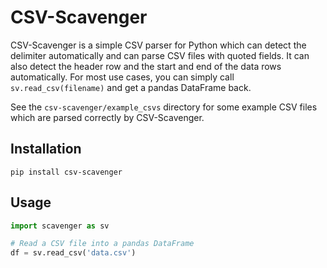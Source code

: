 # CSV-Scavenger

CSV-Scavenger is a simple CSV parser for Python which can detect the delimiter automatically and can parse CSV files with quoted fields. It can also detect the header row and the start and end of the data rows automatically. For most use cases, you can simply call ```sv.read_csv(filename)``` and get a pandas DataFrame back.

See the ```csv-scavenger/example_csvs``` directory for some example CSV files which are parsed correctly by CSV-Scavenger.

## Installation

```text
pip install csv-scavenger
```

## Usage

```python
import scavenger as sv

# Read a CSV file into a pandas DataFrame
df = sv.read_csv('data.csv')
```
